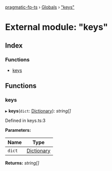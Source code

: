 [pragmatic-fp-ts](../README.md) › [Globals](../globals.md) › ["keys"](_keys_.md)

# External module: "keys"

## Index

### Functions

* [keys](_keys_.md#keys)

## Functions

###  keys

▸ **keys**(`dict`: [Dictionary](_types_.md#dictionary)): *string[]*

Defined in keys.ts:3

**Parameters:**

Name | Type |
------ | ------ |
`dict` | [Dictionary](_types_.md#dictionary) |

**Returns:** *string[]*
